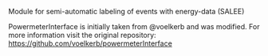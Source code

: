 Module for semi-automatic labeling of events with energy-data (SALEE)

PowermeterInterface is initially taken from @voelkerb and was modified. For more information visit the original repository: https://github.com/voelkerb/powermeterInterface
